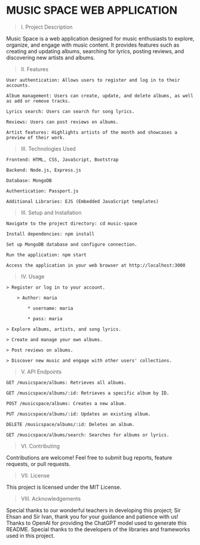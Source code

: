 # MUSIC SPACE WEB APPLICATION
> I. Project Description

Music Space is a web application designed for music enthusiasts to explore, organize, and engage with music content. It provides features such as creating and updating albums, searching for lyrics, posting reviews, and discovering new artists and albums.

> II. Features

    User authentication: Allows users to register and log in to their accounts.
    
    Album management: Users can create, update, and delete albums, as well as add or remove tracks.
    
    Lyrics search: Users can search for song lyrics.
    
    Reviews: Users can post reviews on albums.
    
    Artist features: Highlights artists of the month and showcases a preview of their work.

> III. Technologies Used

    Frontend: HTML, CSS, JavaScript, Bootstrap
    
    Backend: Node.js, Express.js
    
    Database: MongoDB
    
    Authentication: Passport.js
    
    Additional Libraries: EJS (Embedded JavaScript templates)

> III. Setup and Installation

    Navigate to the project directory: cd music-space
    
    Install dependencies: npm install
    
    Set up MongoDB database and configure connection.
    
    Run the application: npm start
    
    Access the application in your web browser at http://localhost:3000

> IV. Usage

    > Register or log in to your account.
    
        > Author: maria
        
            * username: maria
            
            * pass: maria
            
    > Explore albums, artists, and song lyrics.
    
    > Create and manage your own albums.
    
    > Post reviews on albums.
    
    > Discover new music and engage with other users' collections.

> V. API Endpoints

    GET /musicspace/albums: Retrieves all albums.
    
    GET /musicspace/albums/:id: Retrieves a specific album by ID.
    
    POST /musicspace/albums: Creates a new album.
    
    PUT /musicspace/albums/:id: Updates an existing album.
    
    DELETE /musicspace/albums/:id: Deletes an album.
    
    GET /musicspace/albums/search: Searches for albums or lyrics.

> VI. Contributing

Contributions are welcome! Feel free to submit bug reports, feature requests, or pull requests.

> VII. License

This project is licensed under the MIT License.

> VIII. Acknowledgements

Special thanks to our wonderful teachers in developing this project; Sir Ehsan and Sir Ivan, thank you for your guidance and patience with us!
Thanks to OpenAI for providing the ChatGPT model used to generate this README. Special thanks to the developers of the libraries and frameworks used in this project.
